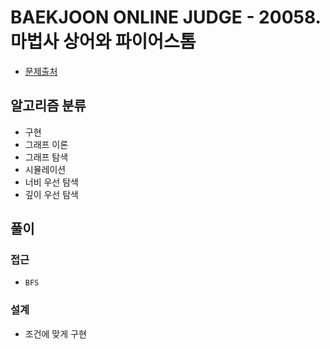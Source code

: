 # BAEKJOON ONLINE JUDGE - 20058. 마법사 상어와 파이어스톰

- [문제출처](https://www.acmicpc.net/problem/20058 '20058. 마법사 상어와 파이어스톰')

## 알고리즘 분류

- 구현
- 그래프 이론
- 그래프 탐색
- 시뮬레이션
- 너비 우선 탐색
- 깊이 우선 탐색

## 풀이

### 접근

- `BFS`

### 설계

- 조건에 맞게 구현
